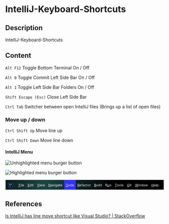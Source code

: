 # IntelliJ-Keyboard-Shortcuts

## Description

IntelliJ-Keyboard-Shortcuts

## Content

`Alt F12` Toggle Bottom Terminal On / Off

`Alt 0` Toggle Commit Left Side Bar On / Off

`Alt 1` Toggle Left Side Bar Folders On / Off

`Shift Escape (Esc)` Close Left Side Bar

`Ctrl Tab` Switcher between open IntelliJ files (Brings up a list of open files)

### Move up / down

`Ctrl Shift Up` Move line up

`Ctrl Shift Down` Move line down

#### IntelliJ Menu

![Unhighlighted menu burger button](https://github.com/CoderSales/IntelliJ-Keyboard-Shortcuts/assets/32943259/c2082132-f081-441d-9e01-748b23d58875)

![Highlighted menu burger button](https://github.com/CoderSales/IntelliJ-Keyboard-Shortcuts/assets/32943259/37a07678-e883-42a3-9208-386ee31c8b4f)

![Image of IntelliJ Menu](/static/images/imageOfIntelliJMenu.png)

## References

[Is IntelliJ has line move shortcut like Visual Studio? | StackOverflow](https://stackoverflow.com/questions/69422749/is-intellij-has-line-move-shortcut-like-visual-studio)
